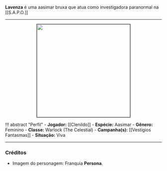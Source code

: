 **Lavenza** é uma aasimar bruxa que atua como investigadora paranormal na [[S.A.P.O.]]

---

<div style="text-align: center;">
<img src="https://i.imgur.com/exjaav3.jpeg" height="300" style="border: 1px solid black;">
</div>

!!! abstract "Perfil"
	- **Jogador:** [[Clenildo]]
	- **Espécie:** Aasimar
	- **Gênero:** Feminino
	- **Classe:** Warlock (The Celestial)
	- **Campanha(s):** [[Vestígios Fantasmas]]
	- **Situação:** Viva

---

### Créditos

- Imagem do personagem: Franquia **Persona**.